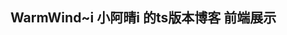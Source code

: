 <!--
 * @Author: 吴晓晴
 * @Date: 2021-08-03 22:54:23
 * @LastEditTime: 2021-08-03 22:56:48
 * @FilePath: \webDevelopment\blogDev\jspang-blog\react-blog\react-blog-typescript\README.md
-->
## WarmWind~i  小阿晴i 的ts版本博客  前端展示